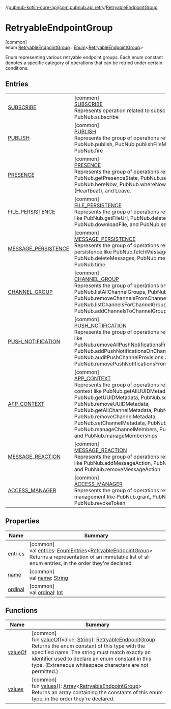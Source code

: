 //[pubnub-kotlin-core-api](../../../index.md)/[com.pubnub.api.retry](../index.md)/[RetryableEndpointGroup](index.md)

# RetryableEndpointGroup

[common]\
enum [RetryableEndpointGroup](index.md) : [Enum](https://kotlinlang.org/api/core/kotlin-stdlib/kotlin/-enum/index.html)&lt;[RetryableEndpointGroup](index.md)&gt; 

Enum representing various retryable endpoint groups. Each enum constant denotes a specific category of operations that can be retried under certain conditions.

## Entries

| | |
|---|---|
| [SUBSCRIBE](-s-u-b-s-c-r-i-b-e/index.md) | [common]<br>[SUBSCRIBE](-s-u-b-s-c-r-i-b-e/index.md)<br>Represents operation related to subscribing like PubNub.subscribe |
| [PUBLISH](-p-u-b-l-i-s-h/index.md) | [common]<br>[PUBLISH](-p-u-b-l-i-s-h/index.md)<br>Represents the group of operations related to publishing like PubNub.publish, PubNub.publishFileMessage, PubNub.signal, PubNub.fire |
| [PRESENCE](-p-r-e-s-e-n-c-e/index.md) | [common]<br>[PRESENCE](-p-r-e-s-e-n-c-e/index.md)<br>Represents the group of operations related to presence like PubNub.getPresenceState, PubNub.setPresenceState, PubNub.hereNow, PubNub.whereNow, PubNub.presence (Heartbeat), and Leave. |
| [FILE_PERSISTENCE](-f-i-l-e_-p-e-r-s-i-s-t-e-n-c-e/index.md) | [common]<br>[FILE_PERSISTENCE](-f-i-l-e_-p-e-r-s-i-s-t-e-n-c-e/index.md)<br>Represents the group of operations related to file persistence like PubNub.getFileUrl, PubNub.deleteFile, PubNub.listFiles, PubNub.downloadFile, and PubNub.sendFile. |
| [MESSAGE_PERSISTENCE](-m-e-s-s-a-g-e_-p-e-r-s-i-s-t-e-n-c-e/index.md) | [common]<br>[MESSAGE_PERSISTENCE](-m-e-s-s-a-g-e_-p-e-r-s-i-s-t-e-n-c-e/index.md)<br>Represents the group of operations related to message persistence like PubNub.fetchMessages, PubNub.deleteMessages, PubNub.messageCounts, and PubNub.time. |
| [CHANNEL_GROUP](-c-h-a-n-n-e-l_-g-r-o-u-p/index.md) | [common]<br>[CHANNEL_GROUP](-c-h-a-n-n-e-l_-g-r-o-u-p/index.md)<br>Represents the group of operations on channel group like  PubNub.listAllChannelGroups, PubNub.deleteChannelGroup, PubNub.removeChannelsFromChannelGroup, PubNub.listChannelsForChannelGroup, and PubNub.addChannelsToChannelGroup |
| [PUSH_NOTIFICATION](-p-u-s-h_-n-o-t-i-f-i-c-a-t-i-o-n/index.md) | [common]<br>[PUSH_NOTIFICATION](-p-u-s-h_-n-o-t-i-f-i-c-a-t-i-o-n/index.md)<br>Represents the group of operations related to push notification like PubNub.removeAllPushNotificationsFromDeviceWithPushToken, PubNub.addPushNotificationsOnChannels, PubNub.auditPushChannelProvisions and PubNub.removePushNotificationsFromChannels |
| [APP_CONTEXT](-a-p-p_-c-o-n-t-e-x-t/index.md) | [common]<br>[APP_CONTEXT](-a-p-p_-c-o-n-t-e-x-t/index.md)<br>Represents the group of operations related to application context like PubNub.getAllUUIDMetadata, PubNub.getUUIDMetadata, PubNub.setUUIDMetadata, PubNub.removeUUIDMetadata, PubNub.getAllChannelMetadata, PubNub.getChannelMetadata, PubNub.removeChannelMetadata, PubNub.setChannelMetadata, PubNub.getChannelMembers, PubNub.manageChannelMembers, PubNub.getMemberships, and PubNub.manageMemberships |
| [MESSAGE_REACTION](-m-e-s-s-a-g-e_-r-e-a-c-t-i-o-n/index.md) | [common]<br>[MESSAGE_REACTION](-m-e-s-s-a-g-e_-r-e-a-c-t-i-o-n/index.md)<br>Represents the group of operations related to message reaction like PubNub.addMessageAction, PubNub.getMessageActions and PubNub.removeMessageAction |
| [ACCESS_MANAGER](-a-c-c-e-s-s_-m-a-n-a-g-e-r/index.md) | [common]<br>[ACCESS_MANAGER](-a-c-c-e-s-s_-m-a-n-a-g-e-r/index.md)<br>Represents the group of operations related to access management like PubNub.grant, PubNub.grantToken, PubNub.revokeToken |

## Properties

| Name | Summary |
|---|---|
| [entries](entries.md) | [common]<br>val [entries](entries.md): [EnumEntries](https://kotlinlang.org/api/core/kotlin-stdlib/kotlin.enums/-enum-entries/index.html)&lt;[RetryableEndpointGroup](index.md)&gt;<br>Returns a representation of an immutable list of all enum entries, in the order they're declared. |
| [name](-a-c-c-e-s-s_-m-a-n-a-g-e-r/index.md#-372974862%2FProperties%2F1196661149) | [common]<br>val [name](-a-c-c-e-s-s_-m-a-n-a-g-e-r/index.md#-372974862%2FProperties%2F1196661149): [String](https://kotlinlang.org/api/core/kotlin-stdlib/kotlin/-string/index.html) |
| [ordinal](-a-c-c-e-s-s_-m-a-n-a-g-e-r/index.md#-739389684%2FProperties%2F1196661149) | [common]<br>val [ordinal](-a-c-c-e-s-s_-m-a-n-a-g-e-r/index.md#-739389684%2FProperties%2F1196661149): [Int](https://kotlinlang.org/api/core/kotlin-stdlib/kotlin/-int/index.html) |

## Functions

| Name | Summary |
|---|---|
| [valueOf](value-of.md) | [common]<br>fun [valueOf](value-of.md)(value: [String](https://kotlinlang.org/api/core/kotlin-stdlib/kotlin/-string/index.html)): [RetryableEndpointGroup](index.md)<br>Returns the enum constant of this type with the specified name. The string must match exactly an identifier used to declare an enum constant in this type. (Extraneous whitespace characters are not permitted.) |
| [values](values.md) | [common]<br>fun [values](values.md)(): [Array](https://kotlinlang.org/api/core/kotlin-stdlib/kotlin/-array/index.html)&lt;[RetryableEndpointGroup](index.md)&gt;<br>Returns an array containing the constants of this enum type, in the order they're declared. |
